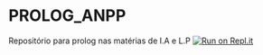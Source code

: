 # PROLOG_ANPP
Repositório para prolog nas matérias de I.A e L.P
[![Run on Repl.it](https://repl.it/badge/github/PedroValcarenghi/PROLOG_ANPP)](https://repl.it/github/PedroValcarenghi/PROLOG_ANPP)
